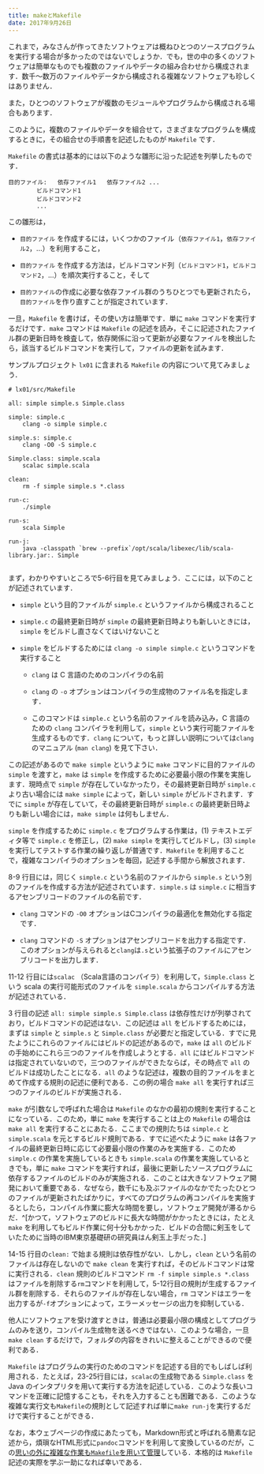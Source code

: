 ```yaml
---
title: makeとMakefile
date: 2017年9月26日
---
```


これまで，みなさんが作ってきたソフトウェアは概ねひとつのソースプログラムを実行する場合が多かったのではないでしょうか．でも，世の中の多くのソフトウェアは簡単なものでも複数のファイルやデータの組み合わせから構成されます．数千〜数万のファイルやデータから構成される複雑なソフトウェアも珍しくはありません．

また，ひとつのソフトウェアが複数のモジュールやプログラムから構成される場合もあります．

このように，複数のファイルやデータを組合せて，さまざまなプログラムを構成するときに，その組合せの手順書を記述したものが `Makefile` です．

`Makefile` の書式は基本的には以下のような雛形に沿った記述を列挙したものです．

~~~ {#makefile-template .makefile}
目的ファイル:   依存ファイル1   依存ファイル2 ...
        ビルドコマンド1
        ビルドコマンド2
        ...
~~~

この雛形は，

- `目的ファイル` を作成するには，いくつかのファイル（`依存ファイル1`，`依存ファイル2`，...）を利用すること，

- `目的ファイル` を作成する方法は，ビルドコマンド列（`ビルドコマンド1`，`ビルドコマンド2`，...）を順次実行すること，そして

- `目的ファイル`の作成に必要な依存ファイル群のうちひとつでも更新されたら，`目的ファイル`を作り直すことが指定されています．

一旦，`Makefile` を書けば，その使い方は簡単です．単に `make` コマンドを実行するだけです．`make` コマンドは `Makefile` の記述を読み，そこに記述されたファイル群の更新日時を検査して，依存関係に沿って更新が必要なファイルを検出したら，該当するビルドコマンドを実行して，ファイルの更新を試みます．

サンプルプロジェクト `lx01` に含まれる `Makefile` の内容について見てみましょう．

~~~ {#lx01-makefile .makefile .numberLines}
# lx01/src/Makefile

all: simple simple.s Simple.class

simple: simple.c
	clang -o simple simple.c

simple.s: simple.c
	clang -O0 -S simple.c

Simple.class: simple.scala
	scalac simple.scala

clean:
	rm -f simple simple.s *.class

run-c:
	./simple

run-s:
	scala Simple

run-j:
	java -classpath `brew --prefix`/opt/scala/libexec/lib/scala-library.jar:. Simple


~~~

まず，わかりやすいところで5-6行目を見てみましょう．ここには，以下のことが記述されています．

- `simple` という目的ファイルが `simple.c` というファイルから構成されること

- `simple.c` の最終更新日時が `simple` の最終更新日時よりも新しいときには，`simple` をビルドし直さなくてはいけないこと

- `simple` をビルドするためには `clang -o simple simple.c` というコマンドを実行すること

    - `clang` は C 言語のためのコンパイラの名前

    - `clang` の `-o` オプションはコンパイラの生成物のファイル名を指定します．

    - このコマンドは `simple.c` という名前のファイルを読み込み，C 言語のための `clang` コンパイラを利用して，`simple` という実行可能ファイルを生成するものです．`clang` について，もっと詳しい説明については`clang`のマニュアル (`man clang`) を見て下さい．

この記述があるので `make simple` というように `make` コマンドに目的ファイルの `simple` を渡すと，`make` は `simple` を作成するために必要最小限の作業を実施します．現時点で `simple` が存在していなかったり，その最終更新日時が `simple.c` より古い場合には `make simple` によって，新しい `simple` がビルドされます．すでに `simple` が存在していて，その最終更新日時が `simple.c` の最終更新日時よりも新しい場合には，`make simple` は何もしません．

`simple` を作成するために `simple.c` をプログラムする作業は，(1) テキストエディタ等で `simple.c` を修正し，(2) `make simple` を実行してビルドし，(3) `simple` を実行してテストする作業の繰り返しが普通です．`Makefile` を利用することで，複雑なコンパイラのオプションを毎回，記述する手間から解放されます．

8-9 行目には，同じく `simple.c` という名前のファイルから `simple.s` という別のファイルを作成する方法が記述されています．`simple.s` は `simple.c` に相当するアセンブリコードのファイルの名前です．

- `clang` コマンドの `-O0` オプションはCコンパイラの最適化を無効化する指定です．

- `clang` コマンドの `-S` オプションはアセンブリコードを出力する指定です．このオプションが与えられると`clang`は`.s`という拡張子のファイルにアセンブリコードを出力します．

11-12 行目には`scalac` （Scala言語のコンパイラ）を利用して，`Simple.class` という scala の実行可能形式のファイルを `simple.scala` からコンパイルする方法が記述されている．

3 行目の記述 `all: simple simple.s Simple.class` は依存性だけが列挙されており，ビルドコマンドの記述はない．この記述は `all` をビルドするためには，まずは `simple` と `simple.s` と `Simple.class` が必要だと指定している．すでに見たようにこれらのファイルにはビルドの記述があるので，`make` は `all` のビルドの手始めにこれら三つのファイルを作成しようとする．`all` にはビルドコマンドは指定されていないので，三つのファイルができたならば，その時点で `all` のビルドは成功したことになる．`all` のような記述は，複数の目的ファイルをまとめて作成する規則の記述に便利である．この例の場合 `make all` を実行すれば三つのファイルのビルドが実施される．

`make` が引数なしで呼ばれた場合は `Makefile` のなかの最初の規則を実行することになっている．このため，単に `make` を実行することは上の `Makefile` の場合は `make all` を実行することにあたる．ここまでの規則たちは `simple.c` と `simple.scala` を元とするビルド規則である．すでに述べたように `make` は各ファイルの最終更新日時に応じて必要最小限の作業のみを実施する．このため `simple.c` の作業を実施しているときも `simple.scala` の作業を実施しているときでも，単に `make` コマンドを実行すれば，最後に更新したソースプログラムに依存するファイルのビルドのみが実施される．このことは大きなソフトウェア開発において重要である．なぜなら，数千にも及ぶファイルのなかでたったひとつのファイルが更新されたばかりに，すべてのプログラムの再コンパイルを実施するとしたら，コンパイル作業に膨大な時間を要し，ソフトウェア開発が滞るからだ．^[かつて，ソフトウェアのビルドに長大な時間がかかったときには，たとえ `make` を利用してもビルド作業に何十分もかかった．ビルドの合間に剣玉をしていたために当時のIBM東京基礎研の研究員はん剣玉上手だった．]

14-15 行目の`clean:` で始まる規則は依存性がない．しかし，`clean` という名前のファイルは存在しないので `make clean` を実行すれば，そのビルドコマンドは常に実行される．`clean` 規則のビルドコマンド `rm -f simple simple.s *.class` はファイルを削除する`rm`コマンドを利用して，5-12行目の規則が生成するファイル群を削除する．それらのファイルが存在しない場合，`rm` コマンドはエラーを出力するが`-f`オプションによって，エラーメッセージの出力を抑制している．

他人にソフトウェアを受け渡すときは，普通は必要最小限の構成としてプログラムのみを送り，コンパイル生成物を送るべきではない．このような場合，一旦 `make clean` するだけで，フォルダの内容をきれいに整えることができるので便利である．

`Makefile` はプログラムの実行のためのコマンドを記述する目的でもしばしば利用される．たとえば，23-25行目には，`scalac`の生成物である `Simple.class` を Java のインタプリタを用いて実行する方法を記述している．このような長いコマンドを正確に記憶することも，それを入力することも困難である．このような複雑な実行文も`Makefile`の規則として記述すれば単に`make run-j`を実行するだけで実行することができる．

なお，本ウェブページの作成にあたっても，Markdown形式と呼ばれる簡素な記述から，煩瑣なHTML形式に`pandoc`コマンドを利用して変換しているのだが，この[思いの外に複雑な作業も`Makefile`を用いて管理](https://github.com/is-prg1b/lecture/blob/master/Makefile)している．本格的は `Makefile` 記述の実際を学ぶ一助になれば幸いである．
